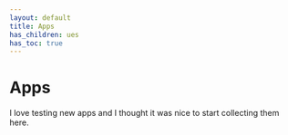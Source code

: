 ```yaml
---
layout: default
title: Apps
has_children: ues
has_toc: true
---
```


# Apps

I love testing new apps and I thought it was nice to start collecting them here.